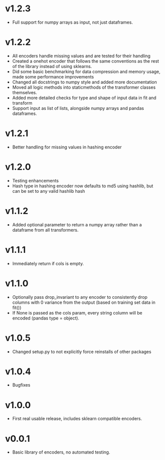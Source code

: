 v1.2.3
======

 * Full support for numpy arrays as input, not just dataframes.
 
v1.2.2
======

 * All encoders handle missing values and are tested for their handling
 * Created a onehot encoder that follows the same conventions as the rest of the library instead of using sklearns.
 * Did some basic benchmarking for data compression and memory usage, made some performance improvements
 * Changed all docstrings to numpy style and added more documentation
 * Moved all logic methods into staticmethods of the transformer classes themselves.
 * Added more detailed checks for type and shape of input data in fit and transform
 * Support input as list of lists, alongside numpy arrays and pandas dataframes.
 
v1.2.1
======

 * Better handling for missing values in hashing encoder
 
v1.2.0
======

 * Testing enhancements
 * Hash type in hashing encoder now defaults to md5 using hashlib, but can be set to any valid hashlib hash

v1.1.2
======

 * Added optional parameter to return a numpy array rather than a dataframe from all transformers.
 
v1.1.1
======

 * Immediately return if cols is empty.
 

v1.1.0
======

 * Optionally pass drop_invariant to any encoder to consistently drop columns with 0 variance from the output (based on training set data in fit())
 * If None is passed as the cols param, every string column will be encoded (pandas type = object).
 
v1.0.5
======

 * Changed setup.py to not explicitly force reinstalls of other packages
 
v1.0.4
======

 * Bugfixes
 
v1.0.0
======

 * First real usable release, includes sklearn compatible encoders.
 
v0.0.1
======

 * Basic library of encoders, no automated testing.